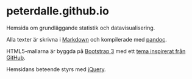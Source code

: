 # peterdalle.github.io

Hemsida om grundläggande statistik och datavisualisering.

Alla texter är skrivna i [Markdown](https://sv.wikipedia.org/wiki/Markdown) och kompilerade med [pandoc](http://pandoc.org/).

HTML5-mallarna är byggda på [Bootstrap 3](http://getbootstrap.com/) med ett [tema inspirerat från GitHub](https://github.com/slider23/bootstrap-theme-github).

Hemsidans beteende styrs med [jQuery](https://jquery.com/).